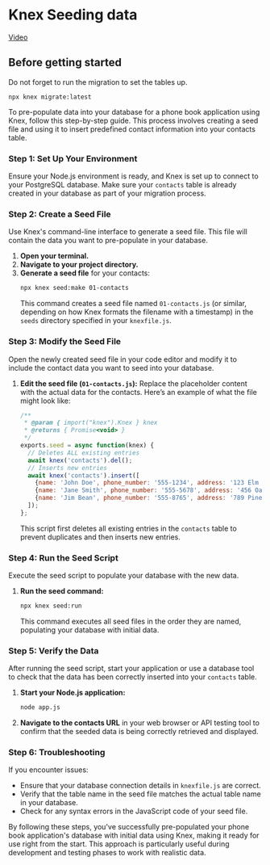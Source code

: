 # Knex Seeding data

[Video](https://vimeo.com/940483206/390fd2b56b?share=copy)

## Before getting started

Do not forget to run the migration to set the tables up.

```
npx knex migrate:latest   
```

To pre-populate data into your database for a phone book application using Knex, follow this step-by-step guide. This process involves creating a seed file and using it to insert predefined contact information into your contacts table.

### Step 1: Set Up Your Environment

Ensure your Node.js environment is ready, and Knex is set up to connect to your PostgreSQL database. Make sure your `contacts` table is already created in your database as part of your migration process.

### Step 2: Create a Seed File

Use Knex's command-line interface to generate a seed file. This file will contain the data you want to pre-populate in your database.

1. **Open your terminal.**
2. **Navigate to your project directory.**
3. **Generate a seed file** for your contacts:
   ```bash
   npx knex seed:make 01-contacts
   ```
   This command creates a seed file named `01-contacts.js` (or similar, depending on how Knex formats the filename with a timestamp) in the `seeds` directory specified in your `knexfile.js`.

### Step 3: Modify the Seed File

Open the newly created seed file in your code editor and modify it to include the contact data you want to seed into your database.

1. **Edit the seed file (`01-contacts.js`):**
   Replace the placeholder content with the actual data for the contacts. Here’s an example of what the file might look like:

   ```javascript
   /**
    * @param { import("knex").Knex } knex
    * @returns { Promise<void> }
    */
   exports.seed = async function(knex) {
     // Deletes ALL existing entries
     await knex('contacts').del();
     // Inserts new entries
     await knex('contacts').insert([
       {name: 'John Doe', phone_number: '555-1234', address: '123 Elm St'},
       {name: 'Jane Smith', phone_number: '555-5678', address: '456 Oak St'},
       {name: 'Jim Bean', phone_number: '555-8765', address: '789 Pine St'}
     ]);
   };
   ```

   This script first deletes all existing entries in the `contacts` table to prevent duplicates and then inserts new entries.

### Step 4: Run the Seed Script

Execute the seed script to populate your database with the new data.

1. **Run the seed command:**
   ```bash
   npx knex seed:run
   ```
   This command executes all seed files in the order they are named, populating your database with initial data.

### Step 5: Verify the Data

After running the seed script, start your application or use a database tool to check that the data has been correctly inserted into your `contacts` table.

1. **Start your Node.js application:**
   ```bash
   node app.js
   ```
2. **Navigate to the contacts URL** in your web browser or API testing tool to confirm that the seeded data is being correctly retrieved and displayed.

### Step 6: Troubleshooting

If you encounter issues:
- Ensure that your database connection details in `knexfile.js` are correct.
- Verify that the table name in the seed file matches the actual table name in your database.
- Check for any syntax errors in the JavaScript code of your seed file.

By following these steps, you've successfully pre-populated your phone book application's database with initial data using Knex, making it ready for use right from the start. This approach is particularly useful during development and testing phases to work with realistic data.